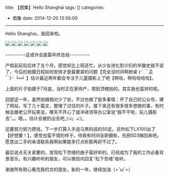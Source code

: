 title: 【图集】Hello Shanghai
tags: []
categories:
  - 图集
date: 2014-12-20 13:56:00
---
Hello Shanghai。我回来啦。

![](http://mmbiz.qlogo.cn/mmbiz/xBmfrfspdrxDGCRGdbaRvqH7JicTyuzKe9jxxl6eAZwgFELJWr2icSB747z4vmSo0KZFmNOcrELckcRRQzAYgg8g/0)
![](http://mmbiz.qlogo.cn/mmbiz/xBmfrfspdrxDGCRGdbaRvqH7JicTyuzKeM1JM321sDFTvVteEwIpTCC7awexpsWb1hv2SicNsmdknAwQrr5icVpxA/0)
![](http://mmbiz.qlogo.cn/mmbiz/xBmfrfspdrxDGCRGdbaRvqH7JicTyuzKezukmrdkE8qChZHMRsE8bbszia1qXec315ibsWg3HooIicgMBKhPcOlUHg/0)
![](http://mmbiz.qlogo.cn/mmbiz/xBmfrfspdrxDGCRGdbaRvqH7JicTyuzKe3vl10jzhEBrW2SibJN72aibBLsbCCXWrQlQOScZqZTecHzicRWRGnzFIQ/0)
![](http://mmbiz.qlogo.cn/mmbiz/xBmfrfspdrxDGCRGdbaRvqH7JicTyuzKers0rNcXPO9sFliaNwLiaVEM45YeGiaYfpbSADm3wRDYlvaBiciaorNnJiaVg/0)
![](http://mmbiz.qlogo.cn/mmbiz/xBmfrfspdrxDGCRGdbaRvqH7JicTyuzKeFhibibumO4qiaVxRJiarC4kSDcSxlyiaYOetFe7AXOa3MKdhEvObkfegkibg/0)
![](http://mmbiz.qlogo.cn/mmbiz/xBmfrfspdrxDGCRGdbaRvqH7JicTyuzKeJ6IuiacHRjGDOVKmhz6mrlCo4W5qyQ9LEAjtT8MYeWwf3NTw8hSxUzQ/0)



----------这或许会是篇年终总结----------


产假前前后后休了五个月，感觉却比上班还忙。从少女进化到少妇的辛酸史就不说了，今后的拍摄日程如何安排才是最要紧的问题【完全没时间啊掀桌  (╯￣Д￣)╯╘═╛ 】估计最近两年都会专注于儿童摄影上了吧【啊哈，啊哈哈哈哈】。

上面的片子拍摄于7月底，当时正在家待产，爬到顶楼拍的。其实我也蛮拼的呢。

回望这一年，虽然拍摄相对少了些，不过也做了挺多事情：开了自己的公众号，建了网站，写了几十篇文，整理了过往的片子。接下来还有很多很多想做的事，有时候会跟老公开玩笑说，哪天不开心了就冲进领导办公室说“我不干啦，玩儿摄影去”。。嗯。。估计会被扔出去吧_(:з」∠)_

还要努力努力攒钱。下一步打算入手适马黑科技的50定。另外松下LX100出了【好想要！】，感觉也蛮不错的样子。待我有时间全职摄影，先把5D3搞回来吧。愿意出二手的亲请联系我啊如果能多打点折那再好不过了。

最后说点无关紧要的，发现松下奈绪的曲子蛮好听的。已经成为了我的工作必备背景音乐。有兴趣听听的朋友，可以微信内回复“松下奈绪”收听。

谢谢所有耐心看完我的文的朋友。新的一年，继续加油（=ˇωˇ=）